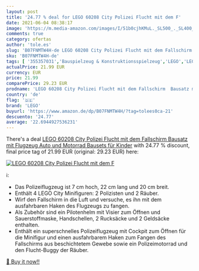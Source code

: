 ```yaml
---
layout: post
title: '24.77 % deal for LEGO 60208 City Polizei Flucht mit dem F'
date: 2021-06-04 08:38:17
image: 'https://m.media-amazon.com/images/I/51b0cjhKMuL._SL500_._SL400_.jpg'
comments: true
category: ofertas
author: 'tole.es'
slug: 'B07FNMTW4H-de LEGO 60208 City Polizei Flucht mit dem Fallschirm Bausatz...'
sku: 'B07FNMTW4H-de'
tags: [ '355357031','Bauspielzeug & Konstruktionsspielzeug','LEGO','LEGO City','Produkte','Spielzeug','lego', ]
actualPrice: 21.99 EUR
currency: EUR
price: 21.99
comparePrice: 29.23 EUR
prodname: 'LEGO 60208 City Polizei Flucht mit dem Fallschirm  Bausatz mit Flugzeug  Auto und Motorrad  Bausets für Kinder'
country: 'de'
flag: '🇩🇪'
brand: 'LEGO'
buyurl: 'https://www.amazon.de/dp/B07FNMTW4H/?tag=tolees0ca-21'
descuento: '24.77'
average: '22.6944927536231'
---
```


There's a deal [LEGO 60208 City Polizei Flucht mit dem Fallschirm  Bausatz mit Flugzeug  Auto und Motorrad  Bausets für Kinder](https://www.amazon.de/dp/B07FNMTW4H/?tag=tolees0ca-21)  with  24.77 % discount, final price tag of  21.99 EUR (original: 29.23 EUR) here:

[![LEGO 60208 City Polizei Flucht mit dem F](https://m.media-amazon.com/images/I/51b0cjhKMuL._SL500_._SL400_.jpg)](https://www.amazon.de/dp/B07FNMTW4H/?tag=tolees0ca-21)

ℹ️:

- Das Polizeiflugzeug ist 7 cm hoch, 22 cm lang und 20 cm breit.
- Enthält 4 LEGO City Minifiguren: 2 Polizisten und 2 Räuber.
- Wirf den Fallschirm in die Luft und versuche, es ihn mit dem ausfahrbaren Haken des Flugzeugs zu fangen.
- Als Zubehör sind ein Pilotenhelm mit Visier zum Öffnen und Sauerstoffmaske, Handschellen, 2 Rucksäcke und 2 Geldsäcke enthalten.
- Enthält ein superschnelles Polizeiflugzeug mit Cockpit zum Öffnen für die Minifigur und einen ausfahrbarem Haken zum Fangen des Fallschirms aus beschichtetem Gewebe sowie ein Polizeimotorrad und den Flucht-Buggy der Räuber.

[🛒 Buy it now!!](https://www.amazon.de/dp/B07FNMTW4H/?tag=tolees0ca-21)
